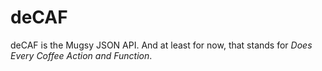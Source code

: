 # deCAF
deCAF is the Mugsy JSON API. And at least for now, that stands for *Does Every Coffee Action and Function*. 
